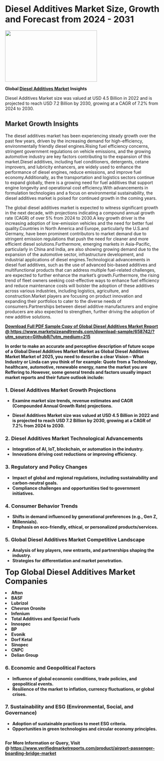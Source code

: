 <H1>Diesel Additives Market Size, Growth and Forecast from 2024 - 2031</H1><img class="aligncenter size-medium wp-image-584254" src="https://thirdeyenews.in/wp-content/uploads/2024/09/Global-Market-Research-300x168.jpeg" alt="" width="300" height="168" /><p><strong>Global&nbsp;<a href="https://www.marketsizeandtrends.com/download-sample/658742/?utm_source=Github8j?utm_medium=215">Diesel Additives Market</a> Insights</strong></p><p>Diesel Additives Market size was valued at USD 4.5 Billion in 2022 and is projected to reach USD 7.2 Billion by 2030, growing at a CAGR of 7.2% from 2024 to 2030.</p><p><h2>Market Growth Insights</h2> <p>The diesel additives market has been experiencing steady growth over the past few years, driven by the increasing demand for high-efficiency, environmentally friendly diesel engines.Rising fuel efficiency concerns, stringent government regulations on vehicle emissions, and the growing automotive industry are key factors contributing to the expansion of this market.Diesel additives, including fuel conditioners, detergents, cetane improvers, and lubricity enhancers, are widely used to enhance the performance of diesel engines, reduce emissions, and improve fuel economy.Additionally, as the transportation and logistics sectors continue to expand globally, there is a growing need for fuel additives that support engine longevity and operational cost efficiency.With advancements in formulation technologies and a focus on environmental sustainability, the diesel additives market is poised for continued growth in the coming years.</p> <p><strong><a href="#"></a></strong></p> <p>The global diesel additives market is expected to witness significant growth in the next decade, with projections indicating a compound annual growth rate (CAGR) of over 5% from 2024 to 2030.A key growth driver is the increasing adoption of low-emission vehicles and the need for better fuel quality.Countries in North America and Europe, particularly the U.S.and Germany, have been prominent contributors to market demand due to stringent emission regulations that push the need for cleaner and more efficient diesel solutions.Furthermore, emerging markets in Asia-Pacific, particularly in China and India, are also showing growing demand due to the expansion of the automotive sector, infrastructure development, and industrial applications of diesel engines.Technological advancements in diesel fuel additives, such as the use of advanced bio-based additives and multifunctional products that can address multiple fuel-related challenges, are expected to further enhance the market’s growth.Furthermore, the rising trend of fleet owners seeking cost-effective ways to enhance fuel efficiency and reduce maintenance costs will bolster the adoption of these additives across various industries, including logistics, agriculture, and construction.Market players are focusing on product innovation and expanding their portfolios to cater to the diverse needs of consumers.Partnerships between diesel additive manufacturers and engine producers are also expected to strengthen, further driving the adoption of new additive solutions.<p><strong><a href="#"></p><p><span class=""><strong>Download Full PDF Sample Copy of Global Diesel Additives Market Report</strong> @ <a href="https://www.marketsizeandtrends.com/download-sample/658742/?utm_source=Github8j?utm_medium=215" target="_blank">https://www.marketsizeandtrends.com/download-sample/658742/?utm_source=Github8j?utm_medium=215</a></span></p><p>In order to make an accurate and perceptive description of future scope of a Global&nbsp;Diesel Additives Market Market as Global&nbsp;Diesel Additives Market Market of 2025, you need to describe a clear Vision &ndash; What Industry or Linda can you think of for example: Quote from a Technology, healthcare, automotive, renewable energy, name the market you are Reffering to.However, some general trends and factors usually impact market reports and their future outlook include:</p><h3>1.&nbsp;<strong>Diesel Additives Market Growth Projections</strong></h3><ul><li>Examine market size trends, revenue estimates and CAGR (Compounded Annual Growth Rate) projections.</li><li><p>Diesel Additives Market size was valued at USD 4.5 Billion in 2022 and is projected to reach USD 7.2 Billion by 2030, growing at a CAGR of 7.2% from 2024 to 2030.</p></li></ul><h3>2.&nbsp;<strong>Diesel Additives Market Technological Advancements</strong></h3><ul><li>Integration of AI, IoT, blockchain, or automation in the industry.</li><li>Innovations driving cost reductions or improving efficiency.</li></ul><h3>3.&nbsp;<strong>Regulatory and Policy Changes</strong></h3><ul><li>Impact of global and regional regulations, including sustainability and carbon-neutral goals.</li><li>Compliance challenges and opportunities tied to government initiatives.</li></ul><h3>4.&nbsp;<strong>Consumer Behavior Trends</strong></h3><ul><li>Shifts in demand influenced by generational preferences (e.g., Gen Z, Millennials).</li><li>Emphasis on eco-friendly, ethical, or personalized products/services.</li></ul><h3>5.&nbsp;<strong>Global Diesel Additives Market Competitive Landscape</strong></h3><ul><li>Analysis of key players, new entrants, and partnerships shaping the industry.</li><li>Strategies for differentiation and market penetration.</li></ul><p data-pm-slice="1 1 []"><span style="color: inherit; font-family: inherit; font-size: 25px;">Top Global Diesel Additives Market Companies</span></p><div class="" data-test-id=""><p><li>Afton</li><li> BASF</li><li> Lubrizol</li><li> Chevron Oronite</li><li> Infenium</li><li> Total Additives and Special Fuels</li><li> Innospec</li><li> BP</li><li> Evonik</li><li> Dorf Ketal</li><li> Sinopec</li><li> CNPC</li><li> Delian Group</li></p></div><h3>6.&nbsp;<strong>Economic and Geopolitical Factors</strong></h3><ul><li>Influence of global economic conditions, trade policies, and geopolitical events.</li><li>Resilience of the market to inflation, currency fluctuations, or global crises.</li></ul><h3>7.&nbsp;<strong>Sustainability and ESG (Environmental, Social, and Governance)</strong></h3><ul><li>Adoption of sustainable practices to meet ESG criteria.</li><li>Opportunities in green technologies and circular economy principles.</li></ul><h2><strong style="font-size: 14px;">For More Information or Query, Visit @&nbsp;</strong><a style="background-color: #ffffff; font-size: 14px;" href="https://www.marketsizeandtrends.com/report/diesel-additives-market/" target="_blank">https://www.verifiedmarketreports.com/product/airport-passenger-boarding-bridge-market</a></h2>